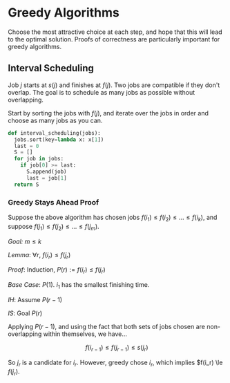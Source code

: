  # Greedy Algorithms

 Choose the most attractive choice at each step, and hope that this will lead to the optimal solution. Proofs of correctness are particularly important for greedy algorithms.

 ## Interval Scheduling

 Job $j$ starts at $s(j)$ and finishes at $f(j)$. Two jobs are compatible if they don't overlap. The goal is to schedule as many jobs as possible without overlapping.

Start by sorting the jobs with $f(j)$, and iterate over the jobs in order and choose as many jobs as you can.

```python
def interval_scheduling(jobs):
  jobs.sort(key=lambda x: x[1])
  last = 0
  S = []
  for job in jobs:
    if job[0] >= last:
      S.append(job)
      last = job[1]
  return S
```

### Greedy Stays Ahead Proof

Suppose the above algorithm has chosen jobs $f(i_1) \le f(i_2) \le \ldots \le f(i_k)$, and suppose $f(j_1) \le f(j_2) \le \ldots \le f(j_m)$.

*Goal:* $m \le k$

*Lemma*: $\forall r$, $f(i_r) \le f(j_r)$

*Proof*: Induction, $P(r) := f(i_r) \le f(j_r)$

*Base Case*: $P(1)$. $i_1$ has the smallest finishing time.

*IH*: Assume $P(r - 1)$

*IS*: Goal $P(r)$

Applying $P(r - 1)$, and using the fact that both sets of jobs chosen are non-overlapping within themselves, we have...

$$
f(i_{r - 1}) \le f(j_{r - 1}) \le s(j_r)
$$

So $j_r$ is a candidate for $i_r$. However, greedy chose $i_r$, which implies $f(i_r) \le $f(j_r)$.
